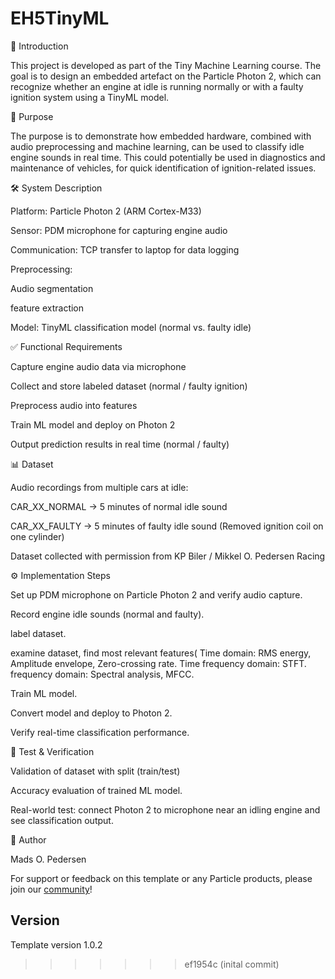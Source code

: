 
# EH5TinyML

📖 Introduction

This project is developed as part of the Tiny Machine Learning course.
The goal is to design an embedded artefact on the Particle Photon 2, which can recognize whether an engine at idle is running normally or with a faulty ignition system using a TinyML model.

🎯 Purpose

The purpose is to demonstrate how embedded hardware, combined with audio preprocessing and machine learning, can be used to classify idle engine sounds in real time.
This could potentially be used in diagnostics and maintenance of vehicles, for quick identification of ignition-related issues.

🛠️ System Description

Platform: Particle Photon 2 (ARM Cortex-M33)

Sensor: PDM microphone for capturing engine audio

Communication: TCP transfer to laptop for data logging

Preprocessing:

Audio segmentation

feature extraction

Model: TinyML classification model (normal vs. faulty idle)


✅ Functional Requirements

Capture engine audio data via microphone

Collect and store labeled dataset (normal / faulty ignition)

Preprocess audio into features

Train ML model and deploy on Photon 2

Output prediction results in real time (normal / faulty)

📊 Dataset

Audio recordings from multiple cars at idle:

CAR_XX_NORMAL → 5 minutes of normal idle sound

CAR_XX_FAULTY → 5 minutes of faulty idle sound (Removed ignition coil on one cylinder)

Dataset collected with permission from KP Biler / Mikkel O. Pedersen Racing

⚙️ Implementation Steps

Set up PDM microphone on Particle Photon 2 and verify audio capture.

Record engine idle sounds (normal and faulty).

label dataset.

examine dataset, find most relevant features(
Time domain: RMS energy, Amplitude envelope, Zero-crossing rate.
Time frequency domain: STFT.
frequency domain: Spectral analysis, MFCC.

Train ML model.

Convert model and deploy to Photon 2.

Verify real-time classification performance.

🧪 Test & Verification

Validation of dataset with split (train/test)

Accuracy evaluation of trained ML model.

Real-world test: connect Photon 2 to microphone near an idling engine and see classification output.

👤 Author

Mads O. Pedersen

For support or feedback on this template or any Particle products, please join our [community](https://community.particle.io)!

## Version

Template version 1.0.2
>>>>>>> ef1954c (inital commit)
